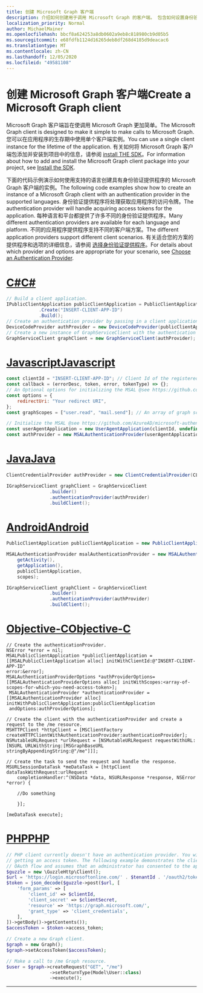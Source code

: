 ```yaml
---
title: 创建 Microsoft Graph 客户端
description: 介绍如何创建用于调用 Microsoft Graph 的客户端。 包含如何设置身份验证和选择 sovereign 云。
localization_priority: Normal
author: MichaelMainer
ms.openlocfilehash: bbcf8a624253a8db0602a9eb8c818980cb9d05b5
ms.sourcegitcommit: e68fdfb1124d16265deb8df268d4185d9deacac6
ms.translationtype: MT
ms.contentlocale: zh-CN
ms.lasthandoff: 12/05/2020
ms.locfileid: "49581108"
---
```

# <a name="create-a-microsoft-graph-client"></a><span data-ttu-id="a9b61-104">创建 Microsoft Graph 客户端</span><span class="sxs-lookup"><span data-stu-id="a9b61-104">Create a Microsoft Graph client</span></span>

<span data-ttu-id="a9b61-105">Microsoft Graph 客户端旨在使调用 Microsoft Graph 更加简单。</span><span class="sxs-lookup"><span data-stu-id="a9b61-105">The Microsoft Graph client is designed to make it simple to make calls to Microsoft Graph.</span></span> <span data-ttu-id="a9b61-106">您可以在应用程序的生存期中使用单个客户端实例。</span><span class="sxs-lookup"><span data-stu-id="a9b61-106">You can use a single client instance for the lifetime of the application.</span></span> <span data-ttu-id="a9b61-107">有关如何将 Microsoft Graph 客户端包添加并安装到项目中的信息，请参阅  [install THE SDK](sdk-installation.md)。</span><span class="sxs-lookup"><span data-stu-id="a9b61-107">For information about how to add and install the Microsoft Graph client package into your project, see  [Install the SDK](sdk-installation.md).</span></span>

<span data-ttu-id="a9b61-108">下面的代码示例演示如何使用支持的语言创建具有身份验证提供程序的 Microsoft Graph 客户端的实例。</span><span class="sxs-lookup"><span data-stu-id="a9b61-108">The following code examples show how to create an instance of a Microsoft Graph client with an authentication provider in the supported languages.</span></span> <span data-ttu-id="a9b61-109">身份验证提供程序将处理获取应用程序的访问令牌。</span><span class="sxs-lookup"><span data-stu-id="a9b61-109">The authentication provider will handle acquiring access tokens for the application.</span></span> <span data-ttu-id="a9b61-110">每种语言和平台都提供了许多不同的身份验证提供程序。</span><span class="sxs-lookup"><span data-stu-id="a9b61-110">Many different authentication providers are available for each language and platform.</span></span> <span data-ttu-id="a9b61-111">不同的应用程序提供程序支持不同的客户端方案。</span><span class="sxs-lookup"><span data-stu-id="a9b61-111">The different application providers support different client scenarios.</span></span> <span data-ttu-id="a9b61-112">有关适合您的方案的提供程序和选项的详细信息，请参阅 [选择身份验证提供程序](choose-authentication-providers.md)。</span><span class="sxs-lookup"><span data-stu-id="a9b61-112">For details about which provider and options are appropriate for your scenario, see [Choose an Authentication Provider](choose-authentication-providers.md).</span></span>

# <a name="c"></a>[<span data-ttu-id="a9b61-113">C#</span><span class="sxs-lookup"><span data-stu-id="a9b61-113">C#</span></span>](#tab/CS)

```csharp
// Build a client application.
IPublicClientApplication publicClientApplication = PublicClientApplicationBuilder
            .Create("INSERT-CLIENT-APP-ID")
            .Build();
// Create an authentication provider by passing in a client application and graph scopes.
DeviceCodeProvider authProvider = new DeviceCodeProvider(publicClientApplication, graphScopes);
// Create a new instance of GraphServiceClient with the authentication provider.
GraphServiceClient graphClient = new GraphServiceClient(authProvider);
```

# <a name="javascript"></a>[<span data-ttu-id="a9b61-114">Javascript</span><span class="sxs-lookup"><span data-stu-id="a9b61-114">Javascript</span></span>](#tab/Javascript)

```javascript
const clientId = "INSERT-CLIENT-APP-ID"; // Client Id of the registered application
const callback = (errorDesc, token, error, tokenType) => {};
// An Optional options for initializing the MSAL @see https://github.com/AzureAD/microsoft-authentication-library-for-js/wiki/MSAL-basics#configuration-options
const options = {
    redirectUri: "Your redirect URI",
};
const graphScopes = ["user.read", "mail.send"]; // An array of graph scopes

// Initialize the MSAL @see https://github.com/AzureAD/microsoft-authentication-library-for-js/wiki/MSAL-basics#initialization-of-msal
const userAgentApplication = new UserAgentApplication(clientId, undefined, callback, options);
const authProvider = new MSALAuthenticationProvider(userAgentApplication, graphScopes );
```

# <a name="java"></a>[<span data-ttu-id="a9b61-115">Java</span><span class="sxs-lookup"><span data-stu-id="a9b61-115">Java</span></span>](#tab/Java)

```java
ClientCredentialProvider authProvider = new ClientCredentialProvider(CLIENT_ID, SCOPES, CLIENT_SECRET, TENANT_GUID, NationalCloud.Global);

IGraphServiceClient graphClient = GraphServiceClient
                .builder()
                .authenticationProvider(authProvider)
                .buildClient();
```

# <a name="android"></a>[<span data-ttu-id="a9b61-116">Android</span><span class="sxs-lookup"><span data-stu-id="a9b61-116">Android</span></span>](#tab/Android)

```java
PublicClientApplication publicClientApplication = new PublicClientApplication(getApplicationContext(), "INSERT-CLIENT-APP-ID");

MSALAuthenticationProvider msalAuthenticationProvider = new MSALAuthenticationProvider(
    getActivity(),
    getApplication(),
    publicClientApplication,
    scopes);

IGraphServiceClient graphClient = GraphServiceClient
                .builder()
                .authenticationProvider(authProvider)
                .buildClient();
```

# <a name="objective-c"></a>[<span data-ttu-id="a9b61-117">Objective-C</span><span class="sxs-lookup"><span data-stu-id="a9b61-117">Objective-C</span></span>](#tab/Objective-C)

```objc
// Create the authenticationProvider.
NSError *error = nil;
MSALPublicClientApplication *publicClientApplication = [[MSALPublicClientApplication alloc] initWithClientId:@"INSERT-CLIENT-APP-ID" 
error:&error];
MSALAuthenticationProviderOptions *authProviderOptions= [[MSALAuthenticationProviderOptions alloc] initWithScopes:<array-of-scopes-for-which-you-need-access-token>];
 MSALAuthenticationProvider *authenticationProvider = [[MSALAuthenticationProvider alloc] initWithPublicClientApplication:publicClientApplication 
 andOptions:authProviderOptions];

// Create the client with the authenticationProvider and create a request to the /me resource.
MSHTTPClient *httpClient = [MSClientFactory createHTTPClientWithAuthenticationProvider:authenticationProvider];
NSMutableURLRequest *urlRequest = [NSMutableURLRequest requestWithURL:[NSURL URLWithString:[MSGraphBaseURL stringByAppendingString:@"/me"]]];

// Create the task to send the request and handle the response.
MSURLSessionDataTask *meDataTask = [httpClient dataTaskWithRequest:urlRequest
    completionHandler:^(NSData *data, NSURLResponse *response, NSError *error) {

    //Do something

    }];

[meDataTask execute];
```

# <a name="php"></a>[<span data-ttu-id="a9b61-118">PHP</span><span class="sxs-lookup"><span data-stu-id="a9b61-118">PHP</span></span>](#tab/PHP)

```php
// PHP client currently doesn't have an authentication provider. You will need to handle
// getting an access token. The following example demonstrates the client credential
// OAuth flow and assumes that an administrator has consented to the application.
$guzzle = new \GuzzleHttp\Client();
$url = 'https://login.microsoftonline.com/' . $tenantId . '/oauth2/token?api-version=1.0';
$token = json_decode($guzzle->post($url, [
    'form_params' => [
        'client_id' => $clientId,
        'client_secret' => $clientSecret,
        'resource' => 'https://graph.microsoft.com/',
        'grant_type' => 'client_credentials',
    ],
])->getBody()->getContents());
$accessToken = $token->access_token;

// Create a new Graph client.
$graph = new Graph();
$graph->setAccessToken($accessToken);

// Make a call to /me Graph resource.
$user = $graph->createRequest("GET", "/me")
                ->setReturnType(Model\User::class)
                ->execute();
```
---
